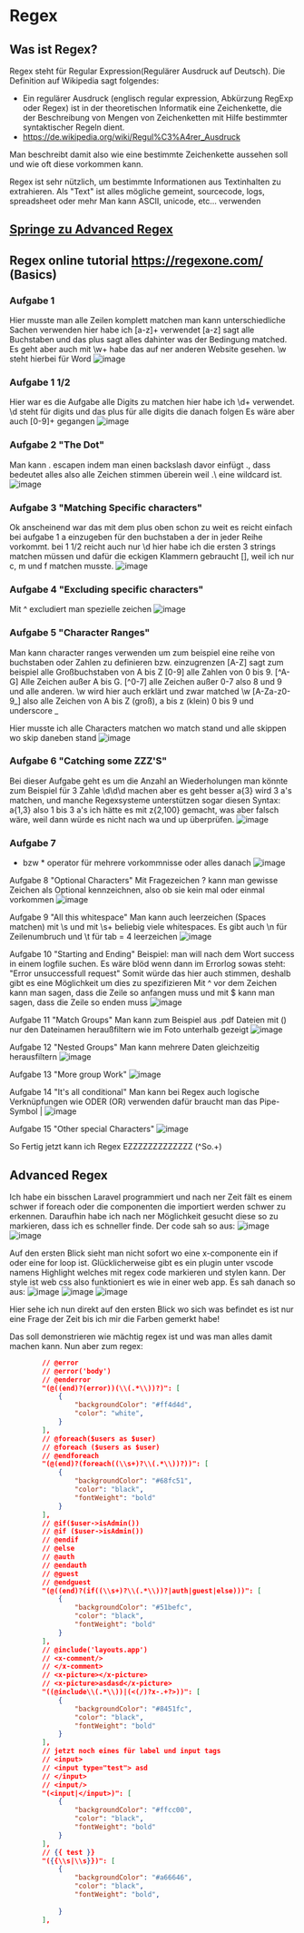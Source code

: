 # Regex

## Was ist Regex?

Regex steht für Regular Expression(Regulärer Ausdruck auf Deutsch). Die Definition auf Wikipedia sagt folgendes:
- Ein regulärer Ausdruck (englisch regular expression, Abkürzung RegExp oder Regex) ist in der theoretischen Informatik eine Zeichenkette, die der Beschreibung von Mengen von Zeichenketten mit Hilfe bestimmter syntaktischer Regeln dient.
- https://de.wikipedia.org/wiki/Regul%C3%A4rer_Ausdruck

Man beschreibt damit also wie eine bestimmte Zeichenkette aussehen soll und wie oft diese vorkommen kann.

Regex ist sehr nützlich, um bestimmte Informationen aus Textinhalten zu extrahieren. Als "Text" ist alles mögliche gemeint, sourcecode, logs, spreadsheet oder mehr
Man kann ASCII, unicode, etc... verwenden

## [Springe zu Advanced Regex](#advancedRegex)

## Regex online tutorial https://regexone.com/ (Basics)

### Aufgabe 1
Hier musste man alle Zeilen komplett matchen man kann unterschiedliche Sachen verwenden hier habe ich [a-z]+ verwendet
[a-z] sagt alle Buchstaben und das plus sagt alles dahinter was der Bedingung matched.
Es geht aber auch mit \w+ habe das auf ner anderen Website gesehen. \w steht hierbei für Word
![image](https://user-images.githubusercontent.com/46607383/162590438-859ffaac-15eb-4772-a9c2-6f033354441b.png)

### Aufgabe 1 1/2
Hier war es die Aufgabe alle Digits zu matchen hier habe ich \d+ verwendet. \d steht für digits und das plus für alle digits die danach folgen
Es wäre aber auch [0-9]+ gegangen
![image](https://user-images.githubusercontent.com/46607383/162590512-80e6d5a8-016e-44d2-857e-c374a818da44.png)

### Aufgabe 2 "The Dot"
Man kann . escapen indem man einen backslash davor einfügt .\, dass bedeutet alles also alle Zeichen stimmen überein weil .\ eine wildcard ist.
![image](https://user-images.githubusercontent.com/46607383/162590677-0e7bbf05-0cb1-4c50-8fd9-dda966b8ec47.png)

### Aufgabe 3 "Matching Specific characters"
Ok anscheinend war das mit dem plus oben schon zu weit es reicht einfach bei aufgabe 1 a einzugeben für den buchstaben a der in jeder Reihe vorkommt.
bei 1 1/2 reicht auch nur \d
hier habe ich die ersten 3 strings matchen müssen und dafür die eckigen Klammern gebraucht [], weil ich nur c, m und f matchen musste.
![image](https://user-images.githubusercontent.com/46607383/162590764-faea3fe4-7a4f-4f21-b68e-0293c97e2954.png)

### Aufgabe 4 "Excluding specific characters"
Mit ^ excludiert man spezielle zeichen
![image](https://user-images.githubusercontent.com/46607383/162590908-e0491a7b-e48e-4e5d-9bb4-d4795748c00c.png)

### Aufgabe 5 "Character Ranges"
Man kann character ranges verwenden um zum beispiel eine reihe von buchstaben oder Zahlen zu definieren bzw. einzugrenzen
[A-Z] sagt zum beispiel alle Großbuchstaben von A bis Z [0-9] alle Zahlen von 0 bis 9.
[^A-G] Alle Zeichen außer A bis G. [^0-7] alle Zeichen außer 0-7 also 8 und 9 und alle anderen.
\w wird hier auch erklärt und zwar matched \w  [A-Za-z0-9_] also alle Zeichen von A bis Z (groß), a bis z (klein) 0 bis 9 und underscore _

Hier musste ich alle Characters matchen wo match stand und alle skippen wo skip daneben stand
![image](https://user-images.githubusercontent.com/46607383/162591153-91c0a899-f496-4277-92ed-c52a2899134c.png)

### Aufgabe 6 "Catching some ZZZ'S"
Bei dieser Aufgabe geht es um die Anzahl an Wiederholungen
man könnte zum Beispiel für 3 Zahle \d\d\d machen
aber es geht besser a{3} wird 3 a's matchen, und manche Regexsysteme unterstützen sogar diesen Syntax: a{1,3} also 1 bis 3 a's
ich hätte es mit z{2,100} gemacht, was aber falsch wäre, weil dann würde es nicht nach wa und up überprüfen.
![image](https://user-images.githubusercontent.com/46607383/162591443-d50d83af-972f-4a70-a03b-1bfd91a34e7f.png)

### Aufgabe 7 
+ bzw * operator für mehrere vorkommnisse oder alles danach
![image](https://user-images.githubusercontent.com/46607383/162591686-ad0cae53-3efa-40d8-84b8-d8758fd1c00f.png)

Aufgabe 8 "Optional Characters"
Mit Fragezeichen ? kann man gewisse Zeichen als Optional kennzeichnen, also ob sie kein mal oder einmal vorkommen
![image](https://user-images.githubusercontent.com/46607383/162591799-8df9ce54-5186-4fda-8c6a-f75a6c43fb6f.png)

Aufgabe 9 "All this whitespace"
Man kann auch leerzeichen (Spaces matchen) mit \s und mit \s+ beliebig viele whitespaces. Es gibt auch \n für Zeilenumbruch und \t für tab = 4 leerzeichen
![image](https://user-images.githubusercontent.com/46607383/162591896-872b93f7-06f2-44c6-b2a5-148eadd49d40.png)

Aufgabe 10 "Starting and Ending"
Beispiel: man will nach dem Wort success in einem logfile suchen. Es wäre blöd wenn dann im Errorlog sowas steht: "Error unsuccessfull request"
Somit würde das hier auch stimmen, deshalb gibt es eine Möglichkeit um dies zu spezifizieren
Mit ^ vor dem Zeichen kann man sagen, dass die Zeile so anfangen muss und mit $ kann man sagen, dass die Zeile so enden muss
![image](https://user-images.githubusercontent.com/46607383/162592045-6656009c-9d31-4dcb-a0d2-8947860a48ea.png)

Aufgabe 11 "Match Groups"
Man kann zum Beispiel aus .pdf Dateien mit () nur den Dateinamen heraußfiltern wie im Foto unterhalb gezeigt
![image](https://user-images.githubusercontent.com/46607383/162592142-af8f6228-7fb9-4cc1-93e8-c5b9d01cb2d8.png)

Aufgabe 12 "Nested Groups"
Man kann mehrere Daten gleichzeitig herausfiltern
![image](https://user-images.githubusercontent.com/46607383/162592248-df1e089e-0077-49c7-b456-1f21dc20c79b.png)

Aufgabe 13 "More group Work"
![image](https://user-images.githubusercontent.com/46607383/162592293-ae125305-6f48-4948-a8c4-1dfc022194a8.png)

Aufgabe 14 "It's all conditional"
Man kann bei Regex auch logische Verknüpfungen wie ODER (OR) verwenden dafür braucht man das Pipe-Symbol |
![image](https://user-images.githubusercontent.com/46607383/162592364-950edb77-7367-412c-8bf1-193aa50fdcd7.png)

Aufgabe 15 "Other special Characters"
![image](https://user-images.githubusercontent.com/46607383/162592412-4cc70723-59f9-47f0-addb-2a83d4f5f6ab.png)

So Fertig jetzt kann ich Regex EZZZZZZZZZZZZZ (^So.+)

## <a name="advancedRegex">Advanced Regex</a>

Ich habe ein bisschen Laravel programmiert und nach ner Zeit fält es einem schwer if foreach oder die componenten die importiert werden schwer zu erkennen. Daraufhin habe ich nach ner Möglichkeit gesucht diese so zu markieren, dass ich es schneller finde. Der code sah so aus:
![image](https://user-images.githubusercontent.com/46607383/169697877-76933542-f3c9-4ddd-b1c9-c9871256090b.png)
![image](https://user-images.githubusercontent.com/46607383/169697886-1ba26662-3c21-4ea5-b767-d76e74eecfc2.png)

Auf den ersten Blick sieht man nicht sofort wo eine x-componente ein if oder eine for loop ist. Glücklicherweise gibt es ein plugin unter vscode namens Highlight welches mit regex code markieren und stylen kann. Der style ist web css also funktioniert es wie in einer web app. Es sah danach so aus:
![image](https://user-images.githubusercontent.com/46607383/169698076-8be42996-7c09-4909-99a4-f45e4d23b588.png)
![image](https://user-images.githubusercontent.com/46607383/169698109-7a9d8b7d-f002-40da-a938-92cc4369a460.png)
![image](https://user-images.githubusercontent.com/46607383/169698133-1ba34cea-3ba8-4daa-b750-d25e7c3ae8c1.png)

Hier sehe ich nun direkt auf den ersten Blick wo sich was befindet es ist nur eine Frage der Zeit bis ich mir die Farben gemerkt habe!

Das soll demonstrieren wie mächtig regex ist und was man alles damit machen kann. Nun aber zum regex:
```json
        // @error 
        // @error('body')
        // @enderror
        "(@((end)?(error))(\\(.*\\))?)": [
            {
                "backgroundColor": "#ff4d4d",
                "color": "white",
            }
        ],
        // @foreach($users as $user)
        // @foreach ($users as $user)
        // @endforeach
        "(@(end)?(foreach((\\s+)?\\(.*\\))?))": [
            {
                "backgroundColor": "#68fc51",
                "color": "black",
                "fontWeight": "bold"
            }
        ],
        // @if($user->isAdmin())
        // @if ($user->isAdmin())
        // @endif
        // @else
        // @auth
        // @endauth
        // @guest
        // @endguest
        "(@((end)?(if((\\s+)?\\(.*\\))?|auth|guest|else)))": [
            {
                "backgroundColor": "#51befc",
                "color": "black",
                "fontWeight": "bold"
            }
        ],
        // @include('layouts.app')
        // <x-comment/>
        // </x-comment>
        // <x-picture></x-picture>
        // <x-picture>asdasd</x-picture>
        "((@include\\(.*\\))|(<(/)?x-.+?>))": [
            {
                "backgroundColor": "#8451fc",
                "color": "black",
                "fontWeight": "bold"
            }
        ],
        // jetzt noch eines für label und input tags
        // <input>
        // <input type="test"> asd
        // </input>
        // <input/>
        "(<input|</input>)": [
            {
                "backgroundColor": "#ffcc00",
                "color": "black",
                "fontWeight": "bold"
            }
        ],
        // {{ test }}
        "({{\\s|\\s}})": [
            {
                "backgroundColor": "#a66646",
                "color": "black",
                "fontWeight": "bold",
                
            }
        ],
```
